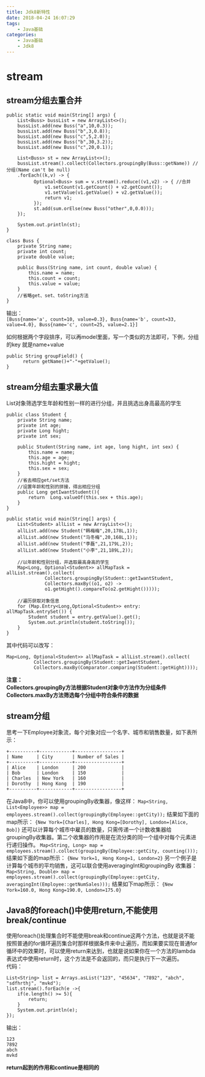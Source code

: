 ```yaml
---
title: Jdk8新特性
date: 2018-04-24 16:07:29
tags:
    - Java基础
categories:
    - Java基础
    - Jdk8
---
```

# stream
## stream分组去重合并
```
public static void main(String[] args) {
    List<Buss> bussList = new ArrayList<>();
    bussList.add(new Buss("a",10,0.3));
    bussList.add(new Buss("b",3,0.8));
    bussList.add(new Buss("c",5,2.0));
    bussList.add(new Buss("b",30,3.2));
    bussList.add(new Buss("c",20,0.1));

    List<Buss> st = new ArrayList<>();
    bussList.stream().collect(Collectors.groupingBy(Buss::getName)) //分组(Name can't be null)
    .forEach((k,v) -> {
          Optional<Buss> sum = v.stream().reduce((v1,v2) -> { //合并
              v1.setCount(v1.getCount() + v2.getCount());
              v1.setValue(v1.getValue() + v2.getValue());
              return v1;
          });
          st.add(sum.orElse(new Buss("other",0,0.0)));
    });

    System.out.println(st);
}    

class Buss {
    private String name;
    private int count;
    private double value;

    public Buss(String name, int count, double value) {
        this.name = name;
        this.count = count;
        this.value = value;
    }
    //省略get、set、toString方法
}
```

输出：  
`[Buss{name='a', count=10, value=0.3}, Buss{name='b', count=33, value=4.0}, Buss{name='c', count=25, value=2.1}]`  

如何根据两个字段排序，可以再model里面，写一个类似的方法即可，下例，分组的key 就是name+value
```
public String groupField() {
      return getName()+"-"+getValue();
}
```

## stream分组去重求最大值
List对象筛选学生年龄和性别一样的进行分组，并且挑选出身高最高的学生
```
public class Student {
    private String name;
    private int age;
    private Long hight;
    private int sex;

    public Student(String name, int age, long hight, int sex) {
        this.name = name;
        this.age = age;
        this.hight = hight;
        this.sex = sex;
    }
    //省去相应get/set方法
    //设置年龄和性别的拼接，得出相应分组
    public Long getIwantStudent(){
        return  Long.valueOf(this.sex + this.age);
    }
}

public static void main(String[] args) {
    List<Student> allList = new ArrayList<>();
    allList.add(new Student("韩梅梅",20,178L,1));
    allList.add(new Student("马冬梅",20,168L,1));
    allList.add(new Student("李磊",21,179L,2));
    allList.add(new Student("小李",21,189L,2));

    //以年龄和性别分组，并选取最高身高的学生
    Map<Long, Optional<Student>> allMapTask = allList.stream().collect(
              Collectors.groupingBy(Student::getIwantStudent,
              Collectors.maxBy((o1, o2) ->
              o1.getHight().compareTo(o2.getHight()))));

    //遍历获取对象信息
    for (Map.Entry<Long,Optional<Student>> entry: allMapTask.entrySet()) {
        Student student = entry.getValue().get();
        System.out.println(student.toString());
    }
}
```
其中代码可以改写：
```
Map<Long, Optional<Student>> allMapTask = allList.stream().collect(
          Collectors.groupingBy(Student::getIwantStudent,
          Collectors.maxBy(Comparator.comparing(Student::getHight))));
```
**注意：  
Collectors.groupingBy方法根据Student对象中方法作为分组条件  
Collectors.maxBy方法筛选每个分组中符合条件的数据**

## stream分组
思考一下Employee对象流，每个对象对应一个名字、城市和销售数量，如下表所示：
```
+----------+------------+-----------------+
| Name     | City       | Number of Sales |
+----------+------------+-----------------+
| Alice    | London     | 200             |
| Bob      | London     | 150             |
| Charles  | New York   | 160             |
| Dorothy  | Hong Kong  | 190             |
+----------+------------+-----------------+
```
在Java8中，你可以使用groupingBy收集器，像这样：
`Map<String, List<Employee>> map = employees.stream().collect(groupingBy(Employee::getCity));`
结果如下面的map所示：
`{New York=[Charles], Hong Kong=[Dorothy], London=[Alice, Bob]}`
还可以计算每个城市中雇员的数量，只需传递一个计数收集器给groupingBy收集器。第二个收集器的作用是在流分类的同一个组中对每个元素进行递归操作。
`Map<String, Long> map = employees.stream().collect(groupingBy(Employee::getCity, counting()));`
结果如下面的map所示：
`{New York=1, Hong Kong=1, London=2}`
另一个例子是计算每个城市的平均销售，这可以联合使用averagingInt和groupingBy 收集器：
`Map<String, Double> map = employees.stream().collect(groupingBy(Employee::getCity, averagingInt(Employee::getNumSales)));`
结果如下map所示：
`{New York=160.0, Hong Kong=190.0, London=175.0}`

## Java8的foreach()中使用return,不能使用break/continue
使用foreach()处理集合时不能使用break和continue这两个方法，也就是说不能按照普通的for循环遍历集合时那样根据条件来中止遍历，而如果要实现在普通for循环中的效果时，可以使用return来达到，也就是说如果你在一个方法的lambda表达式中使用return时，这个方法是不会返回的，而只是执行下一次遍历。  
代码：
```
List<String> list = Arrays.asList("123", "45634", "7892", "abch", "sdfhrthj", "mvkd");  
list.stream().forEach(e ->{  
    if(e.length() >= 5){  
        return;  
    }  
    System.out.println(e);  
});
```
输出：
```
123
7892
abch
mvkd
```
**return起到的作用和continue是相同的**

